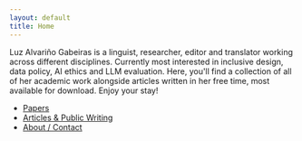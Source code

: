 ```yaml
---
layout: default
title: Home
---
```


Luz Alvariño Gabeiras is a linguist, researcher, editor and translator working across different disciplines. Currently most interested in inclusive design, data policy, AI ethics and LLM evaluation. Here, you'll find a collection of all of her academic work alongside articles written in her free time, most available for download. Enjoy your stay!

- [Papers](./papers.html)
- [Articles & Public Writing](./articles.html)
- [About / Contact](./about.html)
